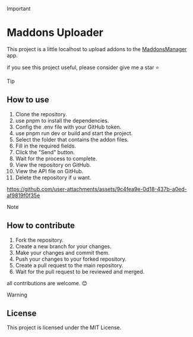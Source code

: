 > [!IMPORTANT]
> # Maddons Uploader
> This project is a little localhost to upload addons to the [MaddonsManager](https://maddonsmanager.github.io/) app.
> 
> if you see this project useful, please consider give me a star ⭐️



> [!TIP]
> ## How to use
> 
> 1. Clone the repository.
> 2. use pnpm to install the dependencies.
> 3. Config the .env file with your GitHub token.
> 4. use pnpm run dev or build and start the project.
> 5. Select the folder that contains the addon files.
> 6. Fill in the required fields.
> 7. Click the "Send" button.
> 8. Wait for the process to complete.
> 9. View the repository on GitHub.
> 10. View the API file on GitHub.
> 11. Delete the repository if u want.

https://github.com/user-attachments/assets/9c4fea9e-0d18-437b-a0ed-af9819f0f35e

> [!NOTE]
> ## How to contribute
> 
> 1. Fork the repository.
> 2. Create a new branch for your changes.
> 3. Make your changes and commit them.
> 4. Push your changes to your forked repository.
> 5. Create a pull request to the main repository.
> 6. Wait for the pull request to be reviewed and merged.
> 
> all contributions are welcome. 😊

> [!WARNING]
> ## License
> This project is licensed under the MIT License.
